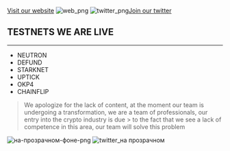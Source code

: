 [Visit our website](http://digitaldecision.tech) 
![web_png](https://user-images.githubusercontent.com/58205039/202899999-f97d747d-7c47-479a-ab9f-58690b35b6de.png)
![twitter_png](https://user-images.githubusercontent.com/58205039/202899901-8ed6cf94-dc33-40b8-ab89-69cdcbd001fd.jpg)[Join our twitter](https://twitter.com/DigitDecision) 



## TESTNETS WE ARE LIVE 
_____
+ NEUTRON
+ DEFUND
+ STARKNET
+ UPTICK
+ OKP4
+ CHAINFLIP

> We apologize for the lack of content, at the moment our team is undergoing a transformation, we are a team of professionals, our entry into the crypto industry is due  > to the fact that we see a lack of competence in this area, our team will solve this problem

![на-прозрачном-фоне-png](https://user-images.githubusercontent.com/58205039/202681393-fac32475-507b-49b2-b354-6b1e9cb0e774.png)
![twitter_на прозрачном](https://user-images.githubusercontent.com/58205039/202900522-166f983e-1781-47c8-80d5-58144acf5972.png)
